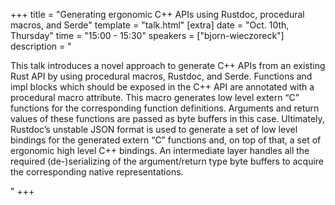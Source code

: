 +++
title = "Generating ergonomic C++ APIs using Rustdoc, procedural macros, and Serde"
template = "talk.html"
[extra]
  date = "Oct. 10th, Thursday"
  time = "15:00 - 15:30"
  speakers = ["bjorn-wieczoreck"]
  description = "<p>This talk introduces a novel approach to generate C++ APIs from an existing Rust API by using procedural macros, Rustdoc, and Serde. Functions and impl blocks which should be exposed in the C++ API are annotated with a procedural macro attribute. This macro generates low level extern “C” functions for the corresponding function definitions. Arguments and return values of these functions are passed as byte buffers in this case. Ultimately, Rustdoc’s unstable JSON format is used to generate a set of low level bindings for the generated extern “C” functions and, on top of that, a set of ergonomic high level C++ bindings. An intermediate layer handles all the required (de-)serializing of the argument/return type byte buffers to acquire the corresponding native representations.</p>"
+++
